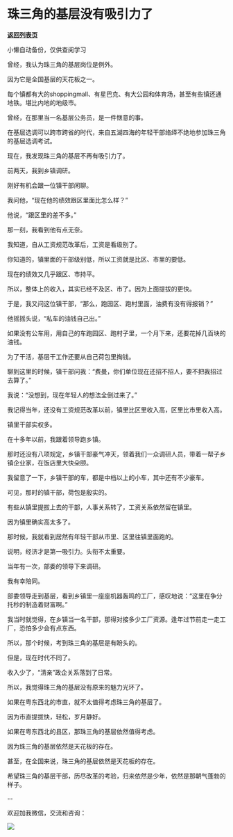 # 珠三角的基层没有吸引力了

[**返回列表页**](/gzh/费曼的小茶馆)

小懒自动备份，仅供查阅学习

曾经，我认为珠三角的基层岗位是例外。

因为它是全国基层的天花板之一。

每个镇都有大的shoppingmall、有星巴克、有大公园和体育场，甚至有些镇还通地铁。堪比内地的地级市。  

曾经，在那里当一名基层公务员，是一件惬意的事。

在基层选调可以跨市跨省的时代，来自五湖四海的年轻干部络绎不绝地参加珠三角的基层选调考试。  

现在，我发现珠三角的基层不再有吸引力了。

前两天，我到乡镇调研。  

刚好有机会跟一位镇干部闲聊。  

我问他，“现在他的绩效跟区里面比怎么样？”

他说，“跟区里的差不多。”

那一刻，我看到他有点无奈。  

我知道，自从工资规范改革后，工资是看级别了。

你知道的，镇里面的干部级别低，所以工资就是比区、市里的要低。

现在的绩效又几乎跟区、市持平。

所以，整体上的收入，其实已经不及区、市了。因为上面提拔的更快。  

于是，我又问这位镇干部，“那么，跑园区、跑村里面，油费有没有得报销？”  

他摇摇头说，“私车的油钱自己出。”

如果没有公车用，用自己的车跑园区、跑村子里，一个月下来，还要花掉几百块的油钱。  

为了干活，基层干工作还要从自己荷包里掏钱。  

聊到这里的时候，镇干部问我：“费曼，你们单位现在还招不招人，要不把我招过去算了。”

我说：“没想到，现在年轻人的想法全倒过来了。”  

我记得当年，还没有工资规范改革以前，镇里比区里收入高，区里比市里收入高。

镇里干部实权多。  

在十多年以前，我跟着领导跑乡镇。

那时还没有八项规定，乡镇干部豪气冲天，领着我们一众调研人员，带着一帮子乡镇企业家，在饭店里大快朵颐。

我留意了一下，乡镇干部的车，都是中档以上的小车，其中还有不少豪车。  

可见，那时的镇干部，荷包是殷实的。

有些从镇里提拔上去的干部，人事关系转了，工资关系依然留在镇里。

因为镇里确实高太多了。  

那时候，我就看到居然有年轻干部从市里、区里往镇里面跑的。

说明，经济才是第一吸引力。头衔不太重要。

当年有一次，部委的领导下来调研。

我有幸陪同。

部委领导走到基层，看到乡镇里一座座机器轰鸣的工厂，感叹地说：“这里在争分托秒的制造着财富啊。”

我当时就觉得，在乡镇当一名干部，那得对接多少工厂资源。逢年过节前走一走工厂，恐怕多少会有点东西。

所以，那个时候，考到珠三角的基层是有盼头的。  

但是，现在时代不同了。  

收入少了，“清亲”政企关系落到了日常。  

所以，我觉得珠三角的基层没有原来的魅力光环了。  

如果在粤东西北的市直，就不太值得考虑珠三角的基层了。  

因为市直提拔快，轻松，岁月静好。  

如果在粤东西北的县区，那珠三角的基层依然值得考虑。

因为珠三角的基层依然是天花板的存在。

甚至，在全国来说，珠三角的基层依然是天花板的存在。  

希望珠三角的基层干部，历尽改革的考验，归来依然是少年，依然是那朝气蓬勃的样子。

\--  

欢迎加我微信，交流和咨询：  

![](https://mmbiz.qpic.cn/mmbiz_jpg/4ufdCXwkRArXJOgKic3pgrRsdiawr1ibm7mzPQvlZ8ceOlTw0g6TicS0NCIt6duqBrYAj2ElGykGf0WLqTeDmKEHJQ/640?wx_fmt=jpeg)

  

